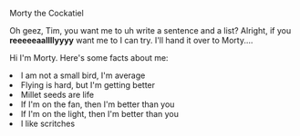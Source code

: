 Morty the Cockatiel

Oh geez, Tim, you want me to uh write a sentence and a list? Alright, if you **reeeeeaallllyyyy** want me to I can try. I'll hand it over to Morty....

Hi I'm Morty. Here's some facts about me:

<li>I am not a small bird, I'm average</li>
<li>Flying is hard, but I'm getting better</li>
<li>Millet seeds are life</li>
<li>If I'm on the fan, then I'm better than you</li>
<li>If I'm on the light, then I'm better than you</li>
<li>I like scritches</li>




